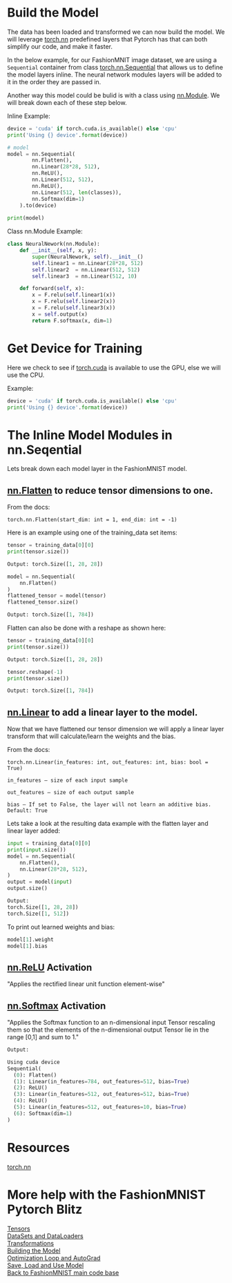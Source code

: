 # Build the Model

The data has been loaded and transformed we can now build the model. We will leverage [torch.nn](https://pytorch.org/docs/stable/nn.html) predefined layers that Pytorch has that can both simplify our code, and  make it faster.

In the below example, for our FashionMNIT image dataset, we are using a `Sequential` container from class [torch.nn.Sequential](https://pytorch.org/docs/stable/generated/torch.nn.Sequential.html) that allows us to define the model layers inline. The neural network modules layers will be added to it in the order they are passed in.

Another way this model could be bulid is with a class using [nn.Module](https://pytorch.org/docs/stable/generated/torch.nn.Module.html). We will break down each of these step below.

Inline Example:

```python
device = 'cuda' if torch.cuda.is_available() else 'cpu'
print('Using {} device'.format(device))

# model
model = nn.Sequential(
        nn.Flatten(),
        nn.Linear(28*28, 512),
        nn.ReLU(),
        nn.Linear(512, 512),
        nn.ReLU(),
        nn.Linear(512, len(classes)),
        nn.Softmax(dim=1)
    ).to(device)
    
print(model)
```

Class nn.Module Example:
```python
class NeuralNework(nn.Module):
    def __init__(self, x, y):
        super(NeuralNework, self).__init__()
        self.linear1 = nn.Linear(28*28, 512)
        self.linear2  = nn.Linear(512, 512)        
        self.linear3  = nn.Linear(512, 10)

    def forward(self, x):
        x = F.relu(self.linear1(x))
        x = F.relu(self.linear2(x))
        x = F.relu(self.linear3(x))
        x = self.output(x)
        return F.softmax(x, dim=1)
```
# Get Device for Training
Here we check to see if [torch.cuda](https://pytorch.org/docs/stable/notes/cuda.html) is available to use the GPU, else we will use the CPU. 

Example:
```python
device = 'cuda' if torch.cuda.is_available() else 'cpu'
print('Using {} device'.format(device))
```

# The Inline Model Modules in nn.Seqential

Lets break down each model layer in the FashionMNIST model.

## [nn.Flatten](https://pytorch.org/docs/stable/generated/torch.nn.Flatten.html) to reduce tensor dimensions to one.
From the docs:
```
torch.nn.Flatten(start_dim: int = 1, end_dim: int = -1)
```

Here is an example using one of the training_data set items:

```python
tensor = training_data[0][0]
print(tensor.size())

Output: torch.Size([1, 28, 28])
```
```python
model = nn.Sequential(
    nn.Flatten()
)
flattened_tensor = model(tensor)
flattened_tensor.size()

Output: torch.Size([1, 784])
```

Flatten can also be done with a reshape as shown here:

```python
tensor = training_data[0][0]
print(tensor.size())

Output: torch.Size([1, 28, 28])
```
```python
tensor.reshape(-1)
print(tensor.size())

Output: torch.Size([1, 784])
```


## [nn.Linear](https://pytorch.org/docs/stable/generated/torch.nn.Linear.html) to add a linear layer to the model.

Now that we have flattened our tensor dimension we will apply a linear layer transform that will calculate/learn the weights and the bias.

From the docs:
```
torch.nn.Linear(in_features: int, out_features: int, bias: bool = True)

in_features – size of each input sample

out_features – size of each output sample

bias – If set to False, the layer will not learn an additive bias. Default: True
```

Lets take a look at the resulting data example with the flatten layer and linear layer added:

```python
input = training_data[0][0]
print(input.size())
model = nn.Sequential(
    nn.Flatten(),    
    nn.Linear(28*28, 512),
)
output = model(input)
output.size()

Output: 
torch.Size([1, 28, 28])
torch.Size([1, 512])
```
To print out learned weights and bias:
```python
model[1].weight
model[1].bias
```

## [nn.ReLU](https://pytorch.org/docs/stable/generated/torch.nn.ReLU.html) Activation
"Applies the rectified linear unit function element-wise"

## [nn.Softmax]() Activation
"Applies the Softmax function to an n-dimensional input Tensor rescaling them so that the elements of the n-dimensional output Tensor lie in the range [0,1] and sum to 1."

```python
Output:

Using cuda device
Sequential(
  (0): Flatten()
  (1): Linear(in_features=784, out_features=512, bias=True)
  (2): ReLU()
  (3): Linear(in_features=512, out_features=512, bias=True)
  (4): ReLU()
  (5): Linear(in_features=512, out_features=10, bias=True)
  (6): Softmax(dim=1)
)
```
# Resources

[torch.nn](https://pytorch.org/docs/stable/nn.html)

# More help with the FashionMNIST Pytorch Blitz
[Tensors]()<br>
[DataSets and DataLoaders]()<br>
[Transformations]()<br>
[Building the Model]()<br>
[Optimization Loop and AutoGrad]()<br>
[Save, Load and Use Model]()<br>
[Back to FashionMNIST main code base]()<br>
